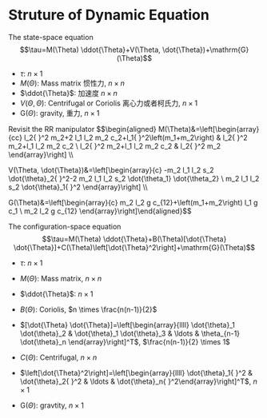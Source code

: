 &emsp;
# Struture of Dynamic Equation

The state-space equation
$$\tau=M(\Theta) \ddot{\Theta}+V(\Theta, \dot{\Theta})+\mathrm{G}(\Theta)$$
- $\tau$: $n\times 1$
- $M(\Theta)$: Mass matrix 惯性力, $n\times n$
- $\ddot{\Theta}$: 加速度 $n\times n$
- $V(\Theta, \dot{\Theta})$: Centrifugal or Coriolis 离心力或者柯氏力, $n\times 1$
- $\mathrm{G}(\Theta)$: gravity, 重力, $n \times 1$

Revisit the RR manipulator
$$\begin{aligned}
M(\Theta)&=\left[\begin{array}{cc}
l_2{ }^2 m_2+2 l_1 l_2 m_2 c_2+l_1{ }^2\left(m_1+m_2\right) & l_2{ }^2 m_2+l_1 l_2 m_2 c_2 \\
l_2{ }^2 m_2+l_1 l_2 m_2 c_2 & l_2{ }^2 m_2
\end{array}\right] \\\\

V(\Theta, \dot{\Theta})&=\left[\begin{array}{c}
-m_2 l_1 l_2 s_2 \dot{\theta}_2{ }^2-2 m_2 l_1 l_2 s_2 \dot{\theta_1} \dot{\theta_2} \\
m_2 l_1 l_2 s_2 \dot{\theta}_1{ }^2
\end{array}\right] \\\\

 G(\Theta)&=\left[\begin{array}{c}
m_2 l_2 g c_{12}+\left(m_1+m_2\right) l_1 g c_1 \\
m_2 l_2 g c_{12}
\end{array}\right]\end{aligned}$$


The configuration-space equation
$$\tau=M(\Theta) \ddot{\Theta}+B(\Theta)[\dot{\Theta} \dot{\Theta}]+C(\Theta)\left[\dot{\Theta}^2\right]+\mathrm{G}(\Theta)$$
- $\tau$: $n \times 1$

- $M(\Theta)$: Mass matrix, $n\times n$
- $\ddot{\Theta}$: $n \times 1$
- $B(\Theta)$: Coriolis, $n \times \frac{n(n-1)}{2}$
- $[\dot{\Theta} \dot{\Theta}]=\left[\begin{array}{llll}
\dot{\theta}_1 \dot{\theta}_2 & \dot{\theta}_1 \dot{\theta}_3 & \ldots & \theta_{n-1} \dot{\theta}_n
\end{array}\right]^T$, $\frac{n(n-1)}{2} \times 1$
- $C(\Theta)$: Centrifugal, $n\times n$
- $\left[\dot{\Theta}^2\right]=\left[\begin{array}{llll}
\dot{\theta}_1{ }^2 & \dot{\theta}_2{ }^2 & \ldots & \dot{\theta}_n{ }^2\end{array}\right]^T$, $n \times 1$
- $\mathrm{G}(\Theta)$: gravtity, $n\times 1$